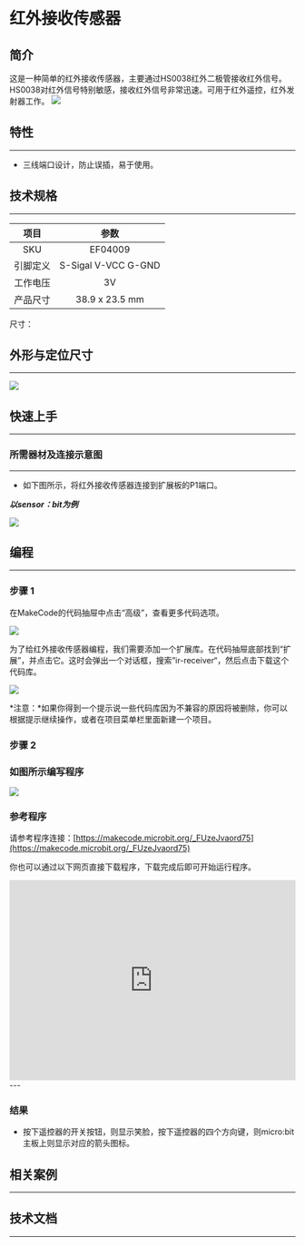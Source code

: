 # 红外接收传感器

## 简介
这是一种简单的红外接收传感器，主要通过HS0038红外二极管接收红外信号。HS0038对红外信号特别敏感，接收红外信号非常迅速。可用于红外遥控，红外发射器工作。
![](./images/04009_01.png)
## 特性
---
- 三线端口设计，防止误插，易于使用。
## 技术规格
---

项目 | 参数 
:-: | :-: 
SKU|EF04009
引脚定义|S-Sigal V-VCC G-GND
工作电压|3V
产品尺寸|38.9 x 23.5 mm


尺寸：

## 外形与定位尺寸
---


![](./images/04009_02.png)


## 快速上手
---

### 所需器材及连接示意图
---

- 如下图所示，将红外接收传感器连接到扩展板的P1端口。

***以sensor：bit为例***



![](./images/04009_03.png)

## 编程
---

### 步骤 1
在MakeCode的代码抽屉中点击“高级”，查看更多代码选项。

![](./images/04009_04.png)

为了给红外接收传感器编程，我们需要添加一个扩展库。在代码抽屉底部找到“扩展”，并点击它。这时会弹出一个对话框，搜索”ir-receiver“，然后点击下载这个代码库。

![](./images/04009_05.png)

*注意：*如果你得到一个提示说一些代码库因为不兼容的原因将被删除，你可以根据提示继续操作，或者在项目菜单栏里面新建一个项目。
### 步骤 2
### 如图所示编写程序

![](./images/04009_06.png)


### 参考程序
请参考程序连接：[https://makecode.microbit.org/_FUzeJvaord75](https://makecode.microbit.org/_FUzeJvaord75)

你也可以通过以下网页直接下载程序，下载完成后即可开始运行程序。

<div style="position:relative;height:0;padding-bottom:70%;overflow:hidden;"><iframe style="position:absolute;top:0;left:0;width:100%;height:100%;" src="https://makecode.microbit.org/#pub:_FUzeJvaord75" frameborder="0" sandbox="allow-popups allow-forms allow-scripts allow-same-origin"></iframe></div>  
---

### 结果
- 按下遥控器的开关按钮，则显示笑脸，按下遥控器的四个方向键，则micro:bit主板上则显示对应的箭头图标。
## 相关案例
---

## 技术文档
---
